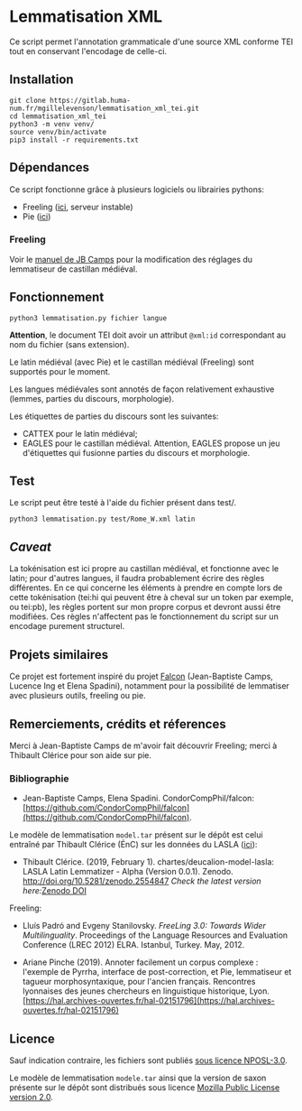 # Lemmatisation XML


Ce script permet l'annotation grammaticale d'une source XML conforme TEI tout en conservant l'encodage de celle-ci.

## Installation

```
git clone https://gitlab.huma-num.fr/mgillelevenson/lemmatisation_xml_tei.git
cd lemmatisation_xml_tei
python3 -m venv venv/
source venv/bin/activate
pip3 install -r requirements.txt
```

## Dépendances

Ce script fonctionne grâce à plusieurs logiciels ou librairies pythons: 
- Freeling ([ici](http://nlp.lsi.upc.edu/freeling/), serveur instable)
- Pie ([ici](https://pypi.org/project/nlp-pie/))


### Freeling


Voir le [manuel de JB Camps](https://github.com/CondorCompPhil/falcon#freeling-installation-for-this-pipeline) pour la modification des réglages
du lemmatiseur de castillan médiéval. 


## Fonctionnement

`python3 lemmatisation.py fichier langue`

**Attention**, le document TEI doit avoir un attribut `@xml:id` correspondant au nom du fichier (sans extension).

Le latin médiéval (avec Pie) et le castillan médiéval (Freeling) sont supportés pour le moment. 

Les langues médiévales sont annotés de façon relativement exhaustive (lemmes, parties du discours, morphologie).

Les étiquettes de parties du discours sont les suivantes: 
- CATTEX pour le latin médiéval;
- EAGLES pour le castillan médiéval. Attention, EAGLES propose un jeu d'étiquettes qui fusionne parties du discours et morphologie. 



## Test
Le script peut être testé à l'aide du fichier présent dans test/.

`python3 lemmatisation.py test/Rome_W.xml latin` 

## *Caveat*

La tokénisation est ici propre au castillan médiéval, et fonctionne avec le latin; pour d'autres langues, il faudra probablement 
écrire des règles différentes. En ce qui concerne les éléments à prendre en compte lors de cette tokénisation (tei:hi qui peuvent être à cheval sur un token par exemple, ou tei:pb), les règles portent
sur mon propre corpus et devront aussi être modifiées. Ces règles n'affectent pas le fonctionnement du script sur
un encodage purement structurel.

## Projets similaires
Ce projet est fortement inspiré du projet [Falcon](https://github.com/CondorCompPhil/falcon) (Jean-Baptiste Camps, Lucence Ing et Elena Spadini), notamment pour la possibilité
de lemmatiser avec plusieurs outils, freeling ou pie. 


## Remerciements, crédits et réferences
Merci à Jean-Baptiste Camps de m'avoir fait découvrir Freeling; merci à Thibault Clérice pour son aide sur pie. 

### Bibliographie


* Jean-Baptiste Camps, Elena Spadini. CondorCompPhil/falcon: [https://github.com/CondorCompPhil/falcon](https://github.com/CondorCompPhil/falcon).


Le modèle de lemmatisation `model.tar` présent sur le dépôt est celui entraîné par Thibault Clérice (ÉnC) sur les données du LASLA
([ici](https://github.com/chartes/deucalion-model-lasla)):
*   Thibault Clérice. (2019, February 1). chartes/deucalion-model-lasla: LASLA Latin Lemmatizer - Alpha (Version 0.0.1). 
Zenodo. http://doi.org/10.5281/zenodo.2554847 _Check the latest version here:_[Zenodo DOI](https://doi.org/10.5281/zenodo.2554846)

Freeling:
* Lluís Padró and Evgeny Stanilovsky. *FreeLing 3.0: Towards Wider Multilinguality*. Proceedings of the Language Resources and Evaluation Conference (LREC 2012) ELRA. Istanbul, Turkey. May, 2012.


* Ariane Pinche (2019). Annoter facilement un corpus complexe : l'exemple de Pyrrha, interface de post-correction, et Pie, 
lemmatiseur et tagueur morphosyntaxique, pour l'ancien français. Rencontres lyonnaises des jeunes chercheurs en linguistique historique, Lyon. 
[https://hal.archives-ouvertes.fr/hal-02151796](https://hal.archives-ouvertes.fr/hal-02151796)

## Licence

Sauf indication contraire, les fichiers sont publiés [sous licence NPOSL-3.0](https://opensource.org/licenses/NPOSL-3.0). 

Le modèle de lemmatisation `modele.tar` ainsi que la version de saxon présente sur le dépôt sont distribués sous licence
 [Mozilla Public License version 2.0](https://www.mozilla.org/en-US/MPL/2.0/).
